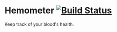 # Hemometer [![Build Status](https://travis-ci.org/BigChief45/hemometer.svg?branch=master)](https://travis-ci.org/BigChief45/hemometer)

Keep track of your blood's health.